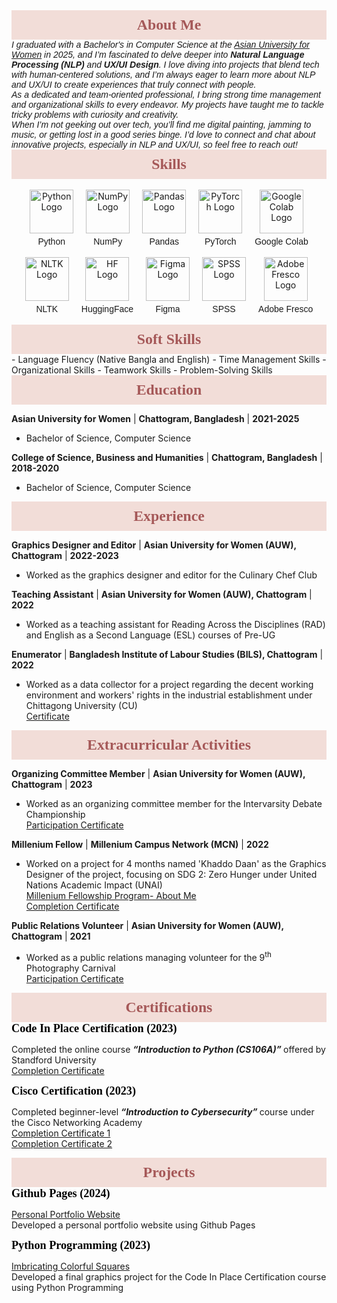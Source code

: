 <head>
  <link rel="icon" href="logo.png" type="image/png">
</head>

<div style= "font-family: Garamond; font-size: 170%; background-color: #f2ddd8; text-align: center; padding: 10px;"> <strong style="color: #a55858;"> About Me </strong> </div>
  <i style= "font-family: Arial;">
    I graduated with a Bachelor's in Computer Science at the <a href="https://asian-university.org/">Asian University for Women</a>  in 2025, and I’m fascinated to delve deeper into <b>Natural Language Processing (NLP)</b> and <b>UX/UI Design</b>. I love diving into projects that blend tech with human-centered solutions, and I’m always eager to learn more about NLP and UX/UI to create experiences that truly connect with people.
<br>As a dedicated and team-oriented professional, I bring strong time management and organizational skills to every endeavor. My projects have taught me to tackle tricky problems with curiosity and creativity.
<br>When I’m not geeking out over tech, you’ll find me digital painting, jamming to music, or getting lost in a good series binge. I’d love to connect and chat about innovative projects, especially in NLP and UX/UI, so feel free to reach out!</i>
<br>
<div style= "font-family: Garamond; font-size: 170%; background-color: #f2ddd8; text-align: center; padding: 10px;"> <strong style="color: #a55858;"> Skills </strong> </div>

<br>
<div style="display: flex; flex-wrap: wrap; justify-content: center; gap: 20px;">
  <!-- Python -->
  <div style="text-align: center;">
    <img src="https://s3.dualstack.us-east-2.amazonaws.com/pythondotorg-assets/media/community/logos/python-logo-only.png" alt="Python Logo" style="width: 70px; height: 70px; transition: transform 0.3s;">
    <p style="font-family: Arial; font-size: 14px; margin: 5px 0 0 0;">Python</p>
  </div>
  <!-- NumPy -->
  <div style="text-align: center;">
    <img src="https://numpy.org/images/logo.svg" alt="NumPy Logo" style="width: 70px; height: 70px; transition: transform 0.3s;">
    <p style="font-family: Arial; font-size: 14px; margin: 5px 0 0 0;">NumPy</p>
  </div>

  <div style="text-align: center;">
    <img src="https://img.icons8.com/?size=512&id=xSkewUSqtErH&format=png" alt="Pandas Logo" style="width: 70px; height: 70px; transition: transform 0.3s;">
    <p style="font-family: Arial; font-size: 14px; margin: 5px 0 0 0;">Pandas</p>
  </div>

  <div style="text-align: center;">
    <img src="https://www.clipartmax.com/png/full/476-4769276_pytorch-logo-png.png" alt="PyTorch Logo" style="width: 70px; height: 70px; transition: transform 0.3s;">
    <p style="font-family: Arial; font-size: 14px; margin: 5px 0 0 0;">PyTorch</p>
  </div>

  <div style="text-align: center;">
    <img src="https://i0.wp.com/begincodingnow.com/wp-content/uploads/2023/08/colab_logo.png?ssl=1" alt="Google Colab Logo" style="width: 70px; height: 70px; transition: transform 0.3s;">
    <p style="font-family: Arial; font-size: 14px; margin: 5px 0 0 0;">Google Colab</p>
  </div>
</div>

<br>

<div style="display: flex; flex-wrap: wrap; justify-content: center; gap: 20px;">
  <div style="text-align: center;">
    <img src="https://miro.medium.com/v2/resize:fit:750/format:webp/1*YM2HXc7f4v02pZBEO8h-qw.png" alt="NLTK Logo" style="width: 70px; height: 70px; transition: transform 0.3s;">
    <p style="font-family: Arial; font-size: 14px; margin: 5px 0 0 0;">NLTK</p>
  </div>

  <div style="text-align: center;">
    <img src="https://huggingface.co/front/assets/huggingface_logo.svg" alt="HF Logo" style="width: 70px; height: 70px; transition: transform 0.3s;">
    <p style="font-family: Arial; font-size: 14px; margin: 5px 0 0 0;">HuggingFace</p>
  </div>

  <div style="text-align: center;">
    <img src="https://images.icon-icons.com/2429/PNG/512/figma_logo_icon_147289.png" alt="Figma Logo" style="width: 70px; height: 70px; transition: transform 0.3s;">
    <p style="font-family: Arial; font-size: 14px; margin: 5px 0 0 0;">Figma</p>
  </div>
  <!-- SPSS -->
  <div style="text-align: center;">
    <img src="https://www.pngfind.com/pngs/m/339-3393438_spss-spss-logo-hd-png-download.png" alt="SPSS Logo" style="width: 70px; height: 70px; transition: transform 0.3s;">
    <p style="font-family: Arial; font-size: 14px; margin: 5px 0 0 0;">SPSS</p>
  </div>
  <!-- Adobe Fresco -->
  <div style="text-align: center;">
    <img src="https://www.adobe.com/cc-shared/assets/img/product-icons/svg/fresco-40.svg" alt="Adobe Fresco Logo" style="width: 70px; height: 70px; transition: transform 0.3s;">
    <p style="font-family: Arial; font-size: 14px; margin: 5px 0 0 0;">Adobe Fresco</p>
  </div>
</div>
<!-- Hover effect for interactivity -->
<style>
  img:hover, div[style*="background-color: #e6e6fa"]:hover {
    transform: scale(1.1);
  }
</style>
<br>

<div style="font-family: Garamond; font-size: 170%; background-color: #f2ddd8; text-align: center; padding: 10px;">
  <strong style="color: #a55858;">Soft Skills</strong>
</div>
- Language Fluency (Native Bangla and English)
- Time Management Skills
- Organizational Skills
- Teamwork Skills
- Problem-Solving Skills

<div style= "font-family: Garamond; font-size: 170%; background-color: #f2ddd8; text-align: center; padding: 10px;"> <strong style="color: #a55858;"> Education </strong> </div>

**Asian University for Women** | **Chattogram, Bangladesh** | **2021-2025**
- Bachelor of Science, Computer Science

**College of Science, Business and Humanities** | **Chattogram, Bangladesh** | **2018-2020**
- Bachelor of Science, Computer Science

<div style= "font-family: Garamond; font-size: 170%; background-color: #f2ddd8; text-align: center; padding: 10px;"> <strong style="color: #a55858;"> Experience </strong> </div>

**Graphics Designer and Editor** | **Asian University for Women (AUW), Chattogram** | **2022-2023**
- Worked as the graphics designer and editor for the Culinary Chef Club

**Teaching Assistant** | **Asian University for Women (AUW), Chattogram** | **2022**
- Worked as a teaching assistant for Reading Across the Disciplines (RAD) and English as a Second Language (ESL) courses of Pre-UG

**Enumerator** | **Bangladesh Institute of Labour Studies (BILS), Chattogram** | **2022**
- Worked as a data collector for a project regarding the decent working environment and workers' rights in the industrial establishment under Chittagong University (CU) <br>
[Certificate](https://adrikachowdhury.github.io/assets/img/BILS.jpg)

<div style= "font-family: Garamond; font-size: 170%; background-color: #f2ddd8; text-align: center; padding: 10px;"> <strong style="color: #a55858;"> Extracurricular Activities </strong> </div>

**Organizing Committee Member** | **Asian University for Women (AUW), Chattogram** | **2023**
- Worked as an organizing committee member for the Intervarsity Debate Championship <br>
[Participation Certificate](https://adrikachowdhury.github.io/assets/img/AUWDS%20OrgCoM.jpg)

**Millenium Fellow** | **Millenium Campus Network (MCN)** | **2022**
- Worked on a project for 4 months named 'Khaddo Daan' as the Graphics Designer of the project, focusing on SDG 2: Zero Hunger under United Nations Academic Impact (UNAI) <br>
[Millenium Fellowship Program- About Me](https://www.millenniumfellows.org/fellow/2022/asian-university/adrika-chowdhury) <br>
[Completion Certificate](https://adrikachowdhury.github.io/assets/img/Millennium%20Fellowship%20Certificate%20-%2022159.pdf)

**Public Relations Volunteer** | **Asian University for Women (AUW), Chattogram** | **2021**
- Worked as a public relations managing volunteer for the 9<sup>th</sup> Photography Carnival <br>
[Participation Certificate](https://adrikachowdhury.github.io/assets/img/AUWPC.jpg)

<div style= "font-family: Garamond; font-size: 170%; background-color: #f2ddd8; text-align: center; padding: 10px;"> <strong style="color: #a55858;"> Certifications </strong> </div>
<div style = "color:black; font-family: Copperplate; font-size: 130%;"> <b> Code In Place Certification (2023) </b> </div>

Completed the online course<i> <b> “Introduction to Python (CS106A)” </b> </i> offered by Standford University <br>
[Completion Certificate](https://adrikachowdhury.github.io/assets/img/CIP.png)

<div style = "color:black; font-family: Copperplate; font-size: 130%;"> <b> Cisco Certification (2023) </b> </div>

Completed beginner-level<i> <b> “Introduction to Cybersecurity” </b> </i>course under the Cisco Networking Academy <br>
[Completion Certificate 1](https://adrikachowdhury.github.io/assets/img/Introduction_to_Cybersecurity_Badge20231212-29-lvk384%20-%20Copy.pdf)<br>
[Completion Certificate 2](https://adrikachowdhury.github.io/assets/img/AdrikaChowdhury-Introduction%20to%20-certificate%20-%20Copy.pdf)

<div style= "font-family: Garamond; font-size: 170%; background-color: #f2ddd8; text-align: center; padding: 10px;"> <strong style="color: #a55858;"> Projects </strong> </div>
<div style = "color:black; font-family: Copperplate; font-size: 130%;"> <b> Github Pages (2024) </b> </div>

[Personal Portfolio Website](https://adrikachowdhury.github.io/) <br>
Developed a personal portfolio website using Github Pages
<div style = "color:black; font-family: Copperplate; font-size: 130%;"> <b> Python Programming (2023) </b> </div>

[Imbricating Colorful Squares](https://codeinplace.stanford.edu/cip3/share/McylTlErjRhbrGLVtDCS) <br>
Developed a final graphics project for the Code In Place Certification course using Python Programming
